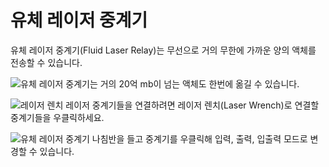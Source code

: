 # 유체 레이저 중계기

유체 레이저 중계기(Fluid Laser Relay)는 무선으로 거의 무한에 가까운 양의 액체를 전송할 수 있습니다.


![유체 레이저 중계기는 거의 20억 mb이 넘는 액체도 한번에 옮길 수 있습니다.](relays.png)

![레이저 렌치](item:actuallyadditions:item\_laser\_wrench)
레이저 중계기들을 연결하려면 레이저 렌치(Laser Wrench)로 연결할 중계기들을 우클릭하세요.

![유체 레이저 중계기](item:actuallyadditions:block\_laser\_relay\_fluids)
나침반을 들고 중계기를 우클릭해 입력, 출력, 입출력 모드로 변경할 수 있습니다.
